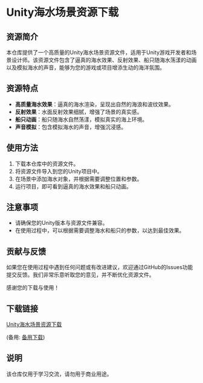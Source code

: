 # Unity海水场景资源下载

## 资源简介

本仓库提供了一个高质量的Unity海水场景资源文件，适用于Unity游戏开发者和场景设计师。该资源文件包含了逼真的海水效果、反射效果、船只随海水荡漾的动画以及模拟海水的声音，能够为您的游戏或项目增添生动的海洋氛围。

## 资源特点

- **高质量海水效果**：逼真的海水渲染，呈现出自然的海浪和波纹效果。
- **反射效果**：水面反射效果细腻，增强了场景的真实感。
- **船只动画**：船只随海水自然荡漾，模拟真实的海上环境。
- **声音模拟**：包含模拟海水的声音，增强沉浸感。

## 使用方法

1. 下载本仓库中的资源文件。
2. 将资源文件导入到您的Unity项目中。
3. 在场景中添加海水对象，并根据需要调整位置和参数。
4. 运行项目，即可看到逼真的海水效果和船只动画。

## 注意事项

- 请确保您的Unity版本与资源文件兼容。
- 在使用过程中，可以根据需要调整海水和船只的参数，以达到最佳效果。

## 贡献与反馈

如果您在使用过程中遇到任何问题或有改进建议，欢迎通过GitHub的Issues功能提交反馈。我们非常乐意听取您的意见，并不断优化资源文件。

感谢您的下载与使用！

## 下载链接
[Unity海水场景资源下载](https://pan.quark.cn/s/91a983478abb) 

(备用: [备用下载](https://pan.baidu.com/s/1gNP9hZNe9XxOfsIlTrPgag?pwd=1234))

## 说明

该仓库仅用于学习交流，请勿用于商业用途。
